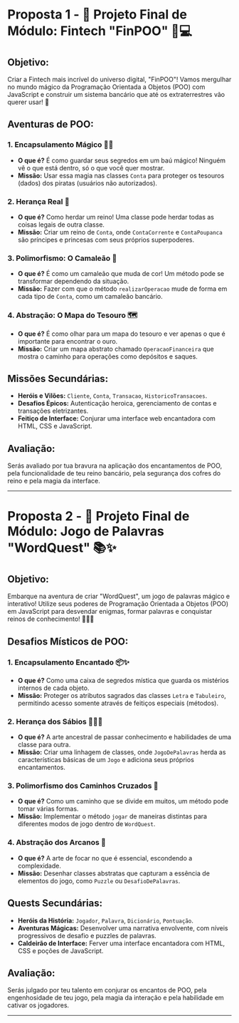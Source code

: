 # Proposta 1 - 🚀 Projeto Final de Módulo: Fintech "FinPOO" 🏦💻
## **Objetivo:**
Criar a Fintech mais incrível do universo digital, "FinPOO"! Vamos mergulhar no mundo mágico da Programação Orientada a Objetos (POO) com JavaScript e construir um sistema bancário que até os extraterrestres vão querer usar! 🌌

## **Aventuras de POO:**

### 1. **Encapsulamento Mágico 🧙‍♂️**
   - **O que é?** É como guardar seus segredos em um baú mágico! Ninguém vê o que está dentro, só o que você quer mostrar.
   - **Missão:** Usar essa magia nas classes `Conta` para proteger os tesouros (dados) dos piratas (usuários não autorizados).

### 2. **Herança Real 👑**
   - **O que é?** Como herdar um reino! Uma classe pode herdar todas as coisas legais de outra classe.
   - **Missão:** Criar um reino de `Conta`, onde `ContaCorrente` e `ContaPoupanca` são príncipes e princesas com seus próprios superpoderes.

### 3. **Polimorfismo: O Camaleão 🦎**
   - **O que é?** É como um camaleão que muda de cor! Um método pode se transformar dependendo da situação.
   - **Missão:** Fazer com que o método `realizarOperacao` mude de forma em cada tipo de `Conta`, como um camaleão bancário.

### 4. **Abstração: O Mapa do Tesouro 🗺️**
   - **O que é?** É como olhar para um mapa do tesouro e ver apenas o que é importante para encontrar o ouro.
   - **Missão:** Criar um mapa abstrato chamado `OperacaoFinanceira` que mostra o caminho para operações como depósitos e saques.

## **Missões Secundárias:**

- **Heróis e Vilões:** `Cliente`, `Conta`, `Transacao`, `HistoricoTransacoes`.
- **Desafios Épicos:** Autenticação heroica, gerenciamento de contas e transações eletrizantes.
- **Feitiço de Interface:** Conjurar uma interface web encantadora com HTML, CSS e JavaScript.

## **Avaliação:**
Serás avaliado por tua bravura na aplicação dos encantamentos de POO, pela funcionalidade de teu reino bancário, pela segurança dos cofres do reino e pela magia da interface.

---

# Proposta 2 - 🎲 Projeto Final de Módulo: Jogo de Palavras "WordQuest" 📚✨

## **Objetivo:**
Embarque na aventura de criar "WordQuest", um jogo de palavras mágico e interativo! Utilize seus poderes de Programação Orientada a Objetos (POO) em JavaScript para desvendar enigmas, formar palavras e conquistar reinos de conhecimento! 🧙‍♂️🔠

## **Desafios Místicos de POO:**

### 1. **Encapsulamento Encantado 📦✨**
   - **O que é?** Como uma caixa de segredos mística que guarda os mistérios internos de cada objeto.
   - **Missão:** Proteger os atributos sagrados das classes `Letra` e `Tabuleiro`, permitindo acesso somente através de feitiços especiais (métodos).

### 2. **Herança dos Sábios 🧙‍♂️📜**
   - **O que é?** A arte ancestral de passar conhecimento e habilidades de uma classe para outra.
   - **Missão:** Criar uma linhagem de classes, onde `JogoDePalavras` herda as características básicas de um `Jogo` e adiciona seus próprios encantamentos.

### 3. **Polimorfismo dos Caminhos Cruzados 🌌**
   - **O que é?** Como um caminho que se divide em muitos, um método pode tomar várias formas.
   - **Missão:** Implementar o método `jogar` de maneiras distintas para diferentes modos de jogo dentro de `WordQuest`.

### 4. **Abstração dos Arcanos 🔮**
   - **O que é?** A arte de focar no que é essencial, escondendo a complexidade.
   - **Missão:** Desenhar classes abstratas que capturam a essência de elementos do jogo, como `Puzzle` ou `DesafioDePalavras`.

## **Quests Secundárias:**

- **Heróis da História:** `Jogador`, `Palavra`, `Dicionário`, `Pontuação`.
- **Aventuras Mágicas:** Desenvolver uma narrativa envolvente, com níveis progressivos de desafio e puzzles de palavras.
- **Caldeirão de Interface:** Ferver uma interface encantadora com HTML, CSS e poções de JavaScript.

## **Avaliação:**
Serás julgado por teu talento em conjurar os encantos de POO, pela engenhosidade de teu jogo, pela magia da interação e pela habilidade em cativar os jogadores.

---

